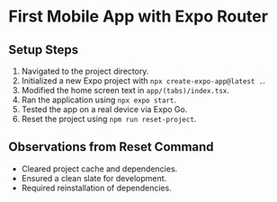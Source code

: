 # First Mobile App with Expo Router  

## Setup Steps  
1. Navigated to the project directory.  
2. Initialized a new Expo project with `npx create-expo-app@latest .`.  
3. Modified the home screen text in `app/(tabs)/index.tsx`.  
4. Ran the application using `npx expo start`.  
5. Tested the app on a real device via Expo Go.  
6. Reset the project using `npm run reset-project`.  

## Observations from Reset Command  
- Cleared project cache and dependencies.  
- Ensured a clean slate for development.  
- Required reinstallation of dependencies.  
 